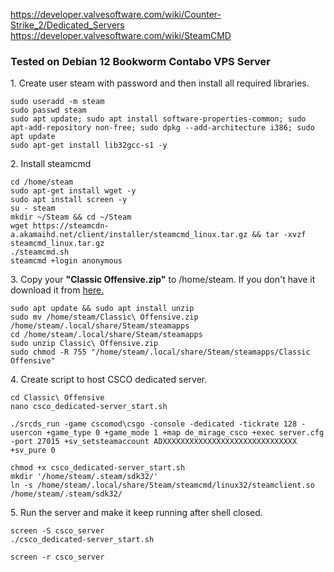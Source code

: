 https://developer.valvesoftware.com/wiki/Counter-Strike_2/Dedicated_Servers
https://developer.valvesoftware.com/wiki/SteamCMD
<!-- # place the additional files to enable standard 5v5 competitive mode
# Soon -->
<!-- sudo cp /mnt/server.cfg /home/steam/.local/share/Steam/steamapps/Classic\ Offensive/csco/csgo/cfg
sudo cp /mnt/autoexec.cfg /home/steam/.local/share/Steam/steamapps/Classic\ Offensive/csco/csgo/cfg
sudo cp /mnt/motd.txt /home/steam/.local/share/Steam/steamapps/Classic\ Offensive/csco/csgo/cfg -->

### Tested on Debian 12 Bookworm Contabo VPS Server

<p>1. Create user steam with password and then install all required libraries.</p>

```
sudo useradd -m steam
sudo passwd steam
sudo apt update; sudo apt install software-properties-common; sudo apt-add-repository non-free; sudo dpkg --add-architecture i386; sudo apt update
sudo apt-get install lib32gcc-s1 -y
```
<p>2. Install steamcmd</p>

```
cd /home/steam
sudo apt-get install wget -y
sudo apt install screen -y
su - steam
mkdir ~/Steam && cd ~/Steam
wget https://steamcdn-a.akamaihd.net/client/installer/steamcmd_linux.tar.gz && tar -xvzf steamcmd_linux.tar.gz
./steamcmd.sh
steamcmd +login anonymous
```
<p>3. Copy your <b>"Classic Offensive.zip"</b> to /home/steam. If you don't have it download it from <a href="https://archive.org/download/classic-offensive">here.</a></p>

```
sudo apt update && sudo apt install unzip
sudo mv /home/steam/Classic\ Offensive.zip /home/steam/.local/share/Steam/steamapps
cd /home/steam/.local/share/Steam/steamapps
sudo unzip Classic\ Offensive.zip
sudo chmod -R 755 "/home/steam/.local/share/Steam/steamapps/Classic Offensive"
```
<p>4. Create script to host CSCO dedicated server.</p>

```
cd Classic\ Offensive
nano csco_dedicated-server_start.sh
```
```
./srcds_run -game cscomod\csgo -console -dedicated -tickrate 128 -usercon +game_type 0 +game_mode 1 +map de_mirage_csco +exec server.cfg -port 27015 +sv_setsteamaccount ADXXXXXXXXXXXXXXXXXXXXXXXXXXXXXX +sv_pure 0
```
```
chmod +x csco_dedicated-server_start.sh
mkdir '/home/steam/.steam/sdk32/'
ln -s /home/steam/.local/share/Steam/steamcmd/linux32/steamclient.so /home/steam/.steam/sdk32/
```
<p>5. Run the server and make it keep running after shell closed.</p>

```
screen -S csco_server
./csco_dedicated-server_start.sh
```

```
screen -r csco_server
```